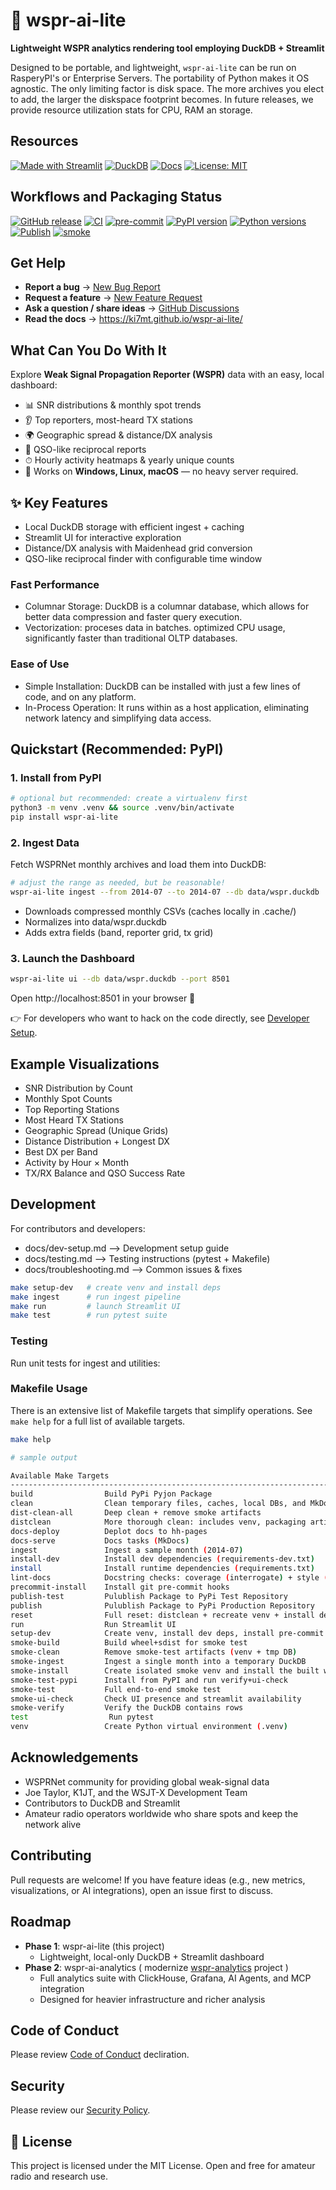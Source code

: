 # 📡 wspr-ai-lite

**Lightweight WSPR analytics rendering tool employing DuckDB + Streamlit**

Designed to be portable, and lightweight, `wspr-ai-lite` can be run on RasperyPI's or Enterprise Servers.
The portability of Python makes it OS agnostic. The only limiting factor is disk space. The more archives you elect to add, the larger the diskspace footprint becomes. In future releases, we provide resource utilization stats for CPU, RAM an storage.

## Resources

[![Made with Streamlit](https://img.shields.io/badge/Made%20with-Streamlit-FF4B4B)](https://streamlit.io/)
[![DuckDB](https://img.shields.io/badge/Database-DuckDB-blue)](https://duckdb.org/)
[![Docs](https://img.shields.io/badge/docs-github_pages-blue)](https://KI7MT.github.io/wspr-ai-lite/)
[![License: MIT](https://img.shields.io/badge/License-MIT-yellow.svg)](LICENSE)

## Workflows and Packaging Status
[![GitHub release](https://img.shields.io/github/v/release/KI7MT/wspr-ai-lite)](https://github.com/KI7MT/wspr-ai-lite/releases)
[![CI](https://github.com/KI7MT/wspr-ai-lite/actions/workflows/ci.yml/badge.svg)](https://github.com/KI7MT/wspr-ai-lite/actions/workflows/ci.yml)
[![pre-commit](https://github.com/KI7MT/wspr-ai-lite/actions/workflows/pre-commit.yml/badge.svg)](https://github.com/KI7MT/wspr-ai-lite/actions/workflows/pre-commit.yml)
[![PyPI version](https://img.shields.io/pypi/v/wspr-ai-lite.svg)](https://pypi.org/project/wspr-ai-lite/)
[![Python versions](https://img.shields.io/pypi/pyversions/wspr-ai-lite.svg)](https://pypi.org/project/wspr-ai-lite/)
[![Publish](https://github.com/KI7MT/wspr-ai-lite/actions/workflows/release.yml/badge.svg)](https://github.com/KI7MT/wspr-ai-lite/actions/workflows/release.yml)
[![smoke](https://github.com/KI7MT/wspr-ai-lite/actions/workflows/smoke.yml/badge.svg)](https://github.com/KI7MT/wspr-ai-lite/actions/workflows/smoke.yml)

## Get Help
- **Report a bug** → [New Bug Report](https://github.com/KI7MT/wspr-ai-lite/issues/new?template=bug_report.yml)
- **Request a feature** → [New Feature Request](https://github.com/KI7MT/wspr-ai-lite/issues/new?template=feature_request.yml)
- **Ask a question / share ideas** → [GitHub Discussions](https://github.com/KI7MT/wspr-ai-lite/discussions)
- **Read the docs** → https://ki7mt.github.io/wspr-ai-lite/

## What Can You Do With It

Explore **Weak Signal Propagation Reporter (WSPR)** data with an easy, local dashboard:

- 📊 SNR distributions & monthly spot trends
- 👂 Top reporters, most-heard TX stations
- 🌍 Geographic spread & distance/DX analysis
- 🔄 QSO-like reciprocal reports
- ⏱ Hourly activity heatmaps & yearly unique counts
- 🚀 Works on **Windows, Linux, macOS** — no heavy server required.

## ✨ Key Features
- Local DuckDB storage with efficient ingest + caching
- Streamlit UI for interactive exploration
- Distance/DX analysis with Maidenhead grid conversion
- QSO-like reciprocal finder with configurable time window

### Fast Performance
- Columnar Storage: DuckDB is a columnar database, which allows for better data compression and faster query execution.
- Vectorization: proceses data in batches. optimized CPU usage, significantly faster than traditional OLTP databases.

### Ease of Use
- Simple Installation: DuckDB can be installed with just a few lines of code, and on any platform.
- In-Process Operation: It runs within as a host application, eliminating network latency and simplifying data access.

## Quickstart (Recommended: PyPI)

### 1. Install from PyPI
```bash
# optional but recommended: create a virtualenv first
python3 -m venv .venv && source .venv/bin/activate
pip install wspr-ai-lite
```

### 2. Ingest Data
Fetch WSPRNet monthly archives and load them into DuckDB:

```bash
# adjust the range as needed, but be reasonable!
wspr-ai-lite ingest --from 2014-07 --to 2014-07 --db data/wspr.duckdb
```
- Downloads compressed monthly CSVs (caches locally in .cache/)
- Normalizes into data/wspr.duckdb
- Adds extra fields (band, reporter grid, tx grid)

### 3. Launch the Dashboard
```bash
wspr-ai-lite ui --db data/wspr.duckdb --port 8501
```
Open http://localhost:8501 in your browser 🎉

👉 For developers who want to hack on the code directly, see [Developer Setup](https://ki7mt.github.io/wspr-ai-lite/DEV_SETUP/).


## Example Visualizations
- SNR Distribution by Count
- Monthly Spot Counts
- Top Reporting Stations
- Most Heard TX Stations
- Geographic Spread (Unique Grids)
- Distance Distribution + Longest DX
- Best DX per Band
- Activity by Hour × Month
- TX/RX Balance and QSO Success Rate

## Development

For contributors and developers:
- docs/dev-setup.md --> Development setup guide
- docs/testing.md --> Testing instructions (pytest + Makefile)
- docs/troubleshooting.md --> Common issues & fixes

```bash
make setup-dev   # create venv and install deps
make ingest      # run ingest pipeline
make run         # launch Streamlit UI
make test        # run pytest suite
```

### Testing
Run unit tests for ingest and utilities:

### Makefile Usage

There is an extensive list of Makefile targets that simplify operations. See `make help` for a full list of available targets.

```bash
make help

# sample output

Available Make Targets
-------------------------------------------------------------------------------
build                Build PyPi Pyjon Package
clean                Clean temporary files, caches, local DBs, and MkDocs site/
dist-clean-all       Deep clean + remove smoke artifacts
distclean            More thorough clean: includes venv, packaging artifacts, temp dirs
docs-deploy          Deplot docs to hh-pages
docs-serve           Docs tasks (MkDocs)
ingest               Ingest a sample month (2014-07)
install-dev          Install dev dependencies (requirements-dev.txt)
install              Install runtime dependencies (requirements.txt)
lint-docs            Docstring checks: coverage (interrogate) + style (pydocstyle)
precommit-install    Install git pre-commit hooks
publish-test         Pulublish Package to PyPi Test Repository
publish              Pulublish Package to PyPi Production Repository
reset                Full reset: distclean + recreate venv + install deps + ingest sample
run                  Run Streamlit UI
setup-dev            Create venv, install dev deps, install pre-commit hooks
smoke-build          Build wheel+sdist for smoke test
smoke-clean          Remove smoke-test artifacts (venv + tmp DB)
smoke-ingest         Ingest a single month into a temporary DuckDB
smoke-install        Create isolated smoke venv and install the built wheel
smoke-test-pypi      Install from PyPI and run verify+ui-check
smoke-test           Full end-to-end smoke test
smoke-ui-check       Check UI presence and streamlit availability
smoke-verify         Verify the DuckDB contains rows
test                  Run pytest
venv                 Create Python virtual environment (.venv)
```

## Acknowledgements
- WSPRNet community for providing global weak-signal data
- Joe Taylor, K1JT, and the WSJT-X Development Team
- Contributors to DuckDB and Streamlit
- Amateur radio operators worldwide who share spots and keep the network alive

## Contributing
Pull requests are welcome!
If you have feature ideas (e.g., new metrics, visualizations, or AI integrations), open an issue first to discuss.

## Roadmap
- **Phase 1**: wspr-ai-lite (this project)
  - Lightweight, local-only DuckDB + Streamlit dashboard
- **Phase 2**: wspr-ai-analytics ( modernize [wspr-analytics](https://github.com/KI7MT/wspr-analytics) project )
  - Full analytics suite with ClickHouse, Grafana, AI Agents, and MCP integration
  - Designed for heavier infrastructure and richer analysis

## Code of Conduct
Please review [Code of Conduct](https://github.com/KI7MT/wspr-ai-lite/blob/main/CODE_OF_CONDUCT.md) decliration.

## Security
Please review our [Security Policy](https://github.com/KI7MT/wspr-ai-lite/blob/main/SECURITY.md).

## 📜 License
This project is licensed under the MIT License. Open and free for amateur radio and research use.
